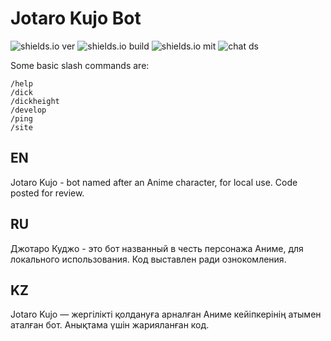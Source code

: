 # Jotaro Kujo Bot

<img src="https://img.shields.io/github/package-json/v/damirtag/mfb" alt="shields.io ver">            <img src="https://img.shields.io/badge/build-node.js-green" alt="shields.io build">            <img src="https://img.shields.io/github/license/damirtag/mfb?color=red" alt="shields.io mit">            <img src="https://img.shields.io/discord/731124657603739719?color=black&logo=discord&logoColor=white" alt="chat ds">

Some basic slash commands are:
```
/help
/dick
/dickheight
/develop
/ping
/site
```

## EN
Jotaro Kujo - bot named after an Anime character, for local use. Code posted for review.

## RU
Джотаро Куджо - это бот названный в честь персонажа Аниме, для локального использования.
Код выставлен ради ознокомления.

## KZ
Jotaro Kujo — жергілікті қолдануға арналған Аниме кейіпкерінің атымен аталған бот. Анықтама үшін жарияланған код.
